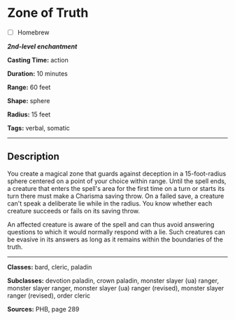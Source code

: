# Zone of Truth

- [ ] Homebrew

***2nd-level enchantment***

**Casting Time:** action

**Duration:** 10 minutes

**Range:** 60 feet

**Shape:** sphere

**Radius:** 15 feet

**Tags:** verbal, somatic

---

## Description
You create a magical zone that guards against deception in a 15-foot-radius sphere centered on a point of your choice within range. Until the spell ends, a creature that enters the spell's area for the first time on a turn or starts its turn there must make a Charisma saving throw. On a failed save, a creature can't speak a deliberate lie while in the radius. You know whether each creature succeeds or fails on its saving throw.

An affected creature is aware of the spell and can thus avoid answering questions to which it would normally respond with a lie. Such creatures can be evasive in its answers as long as it remains within the boundaries of the truth.

---

**Classes:** bard, cleric, paladin

**Subclasses:** devotion paladin, crown paladin, monster slayer (ua) ranger, monster slayer ranger, monster slayer (ua) ranger (revised), monster slayer ranger (revised), order cleric

**Sources:** PHB, page 289
